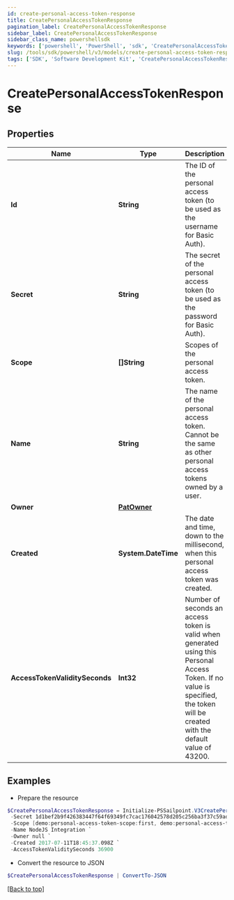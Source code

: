 ```yaml
---
id: create-personal-access-token-response
title: CreatePersonalAccessTokenResponse
pagination_label: CreatePersonalAccessTokenResponse
sidebar_label: CreatePersonalAccessTokenResponse
sidebar_class_name: powershellsdk
keywords: ['powershell', 'PowerShell', 'sdk', 'CreatePersonalAccessTokenResponse'] 
slug: /tools/sdk/powershell/v3/models/create-personal-access-token-response
tags: ['SDK', 'Software Development Kit', 'CreatePersonalAccessTokenResponse']
---
```



# CreatePersonalAccessTokenResponse

## Properties

Name | Type | Description | Notes
------------ | ------------- | ------------- | -------------
**Id** |  **String** | The ID of the personal access token (to be used as the username for Basic Auth). | [required]
**Secret** |  **String** | The secret of the personal access token (to be used as the password for Basic Auth). | [required]
**Scope** |  **[]String** | Scopes of the personal  access token. | [required]
**Name** |  **String** | The name of the personal access token. Cannot be the same as other personal access tokens owned by a user. | [required]
**Owner** |  [**PatOwner**](pat-owner) |  | [required]
**Created** |  **System.DateTime** | The date and time, down to the millisecond, when this personal access token was created. | [required]
**AccessTokenValiditySeconds** |  **Int32** | Number of seconds an access token is valid when generated using this Personal Access Token. If no value is specified, the token will be created with the default value of 43200. | [required]

## Examples

- Prepare the resource
```powershell
$CreatePersonalAccessTokenResponse = Initialize-PSSailpoint.V3CreatePersonalAccessTokenResponse  -Id 86f1dc6fe8f54414950454cbb11278fa `
 -Secret 1d1bef2b9f426383447f64f69349fc7cac176042578d205c256ba3f37c59adb9 `
 -Scope [demo:personal-access-token-scope:first, demo:personal-access-token-scope:second] `
 -Name NodeJS Integration `
 -Owner null `
 -Created 2017-07-11T18:45:37.098Z `
 -AccessTokenValiditySeconds 36900
```

- Convert the resource to JSON
```powershell
$CreatePersonalAccessTokenResponse | ConvertTo-JSON
```


[[Back to top]](#) 

